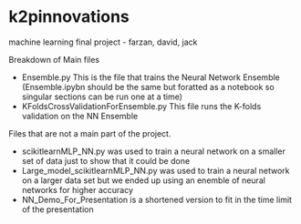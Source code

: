 # k2pinnovations
machine learning final project - farzan, david, jack

Breakdown of Main files
* Ensemble.py This is the file that trains the Neural Network Ensemble (Ensemble.ipybn should be the same but foratted as a notebook so singular sections can be run one at a time)
* KFoldsCrossValidationForEnsemble.py This file runs the K-folds validation on the NN Ensemble


Files that are not a main part of the project.
* scikitlearnMLP_NN.py was used to train a neural network on a smaller set of data just to show that it could be done
* Large_model_scikitlearnMLP_NN.py was used to train a neural network on a larger data set but we ended up using an enemble of neural networks for higher accuracy
* NN_Demo_For_Presentation is a shortened version to fit in the time limit of the presentation






